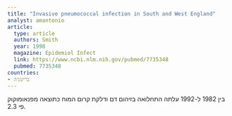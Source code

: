```yaml
---
title: "Invasive pneumococcal infection in South and West England"
analyst: amantonio
article:
  type: article
  authors: Smith
  year: 1998
  magazine: Epidemiol Infect
  link: https://www.ncbi.nlm.nih.gov/pubmed/7735348
  pubmed: 7735348
countries:
- בריטניה
---
```


בין 1982 ל-1992 עלתה התחלואה בזיהום דם ודלקת קרום המוח כתוצאה מפנאומוקוק פי 2.3.
